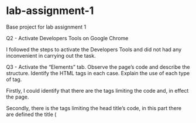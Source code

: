 # lab-assignment-1
Base project for lab assignment 1


Q2 - Activate Developers Tools on Google Chrome

I followed the steps to activate the Developers Tools and did not had any inconvenient in carrying out the task.

Q3 - Activate the “Elements” tab. Observe the page’s code and describe the structure. Identify the HTML tags in each case. Explain the use of each type of tag.

Firstly, I could identify that there are the tags <html> limiting the code and, in effect the page.  

Secondly, there is the tags <head> limiting the head title’s code, in this part there are defined the title (<title>), the meta data (<meta>) which commonly describes the page’s Information, specifically, the content’s type, style, script and tool bar. Then, there are links (<link>) that are used to link to external style sheets. 

Thirdly, there is the body (<body>) of the page, in this section is included the texts and images that will be display, and indicators of the characteristics that information should have. Moreover, in the body, there's <center> tag, to center aligned text. Also, the <table> tag it's used to defined to HTML's table. Then, there's <tbody> tag, this one is used to organize the body in HTML tables, we could appreciate that each news that's published in this section, it's attributes and the link that will direct us to the news. In specific, <tr> roll in to HTML's table, < td > set to HTML's table that's left aligned, <img> is to define an image in HTML and the tag <script> that points to an external script file.

Q4 - Activate the tab “Sources”. Describe each one of the files.

(index) – in this document it’s defined the text and information that is shown in that page. In concrete, the name of the news and the information display in the bottom of the page. Furthermore, their attributes, like link, disposition, among others. 

Hn.js?ok3V8Gydw5sSOFppv3U2 – in this file, there are the functions that are used in the program. Specifically, when the user clicks an information or link, also the tasks HTML must carry out to deliver the order.

news.css?ok3V8Gydw5sSOFppv3U2 – in this file, there are defined the characteristics of the program, the typography, letter size, colors, distribution of information, images size and distribution, among others.

grayarrow2x.gif – this file is a gif of the icon that appears in left side of every news that is published, it is a grey arrow.

s.gif – this file is empty.

y18.gif - this file is a gif of the icon of the site, which it is positioned on that head title, it is a black “Y” with an orange background. 

Q5 - Activate the tab “Network”, and reload the page. earch on Google for “xhr request” and research what it is about. At what moment were these files loaded by the web browser?

XHR Request is an API available to web browser scripting languages (JavsScript). It is used to sedn HTTP reuqests to a web server and load the server response fata back into the script. The interface is implemented as a class from which a client application can generate as many instances as it needs to handle the dialogue with the server.

Furthermore, the files are loaded after the request is send. For example, the file news.ycombinator.com, this file has the following request:

Request/Response
Request sent 78 us
Waiting (TTFB) 208.17 ms
Content Download 1.18 mw
 
This one is loaded at 1.18 ms after the refresh. 

Q6 - Activate the tab “Security”. Find out what entity (certifying authority) emitted the certificate used by the web site, and the expiration date of the certificate.

The certificate expires: Monday, January 18, 2038, 20:59:59 Chilean summer time. Moreover, the company that issued the certificate is COMODO CA Limited it is located in Salford, Greater Manchester, Great Britain. 









